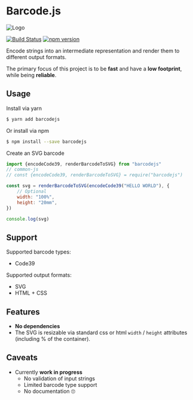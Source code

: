 # Barcode.js
![Logo](https://cdn.rawgit.com/mormahr/barcode.js/35fd6ead/assets/logo.svg)

[![Build Status](https://travis-ci.org/mormahr/barcode.js.svg?branch=master)](https://travis-ci.org/mormahr/barcode.js)
[![npm version](https://badge.fury.io/js/barcodejs.svg)](https://www.npmjs.com/package/barcodejs)

Encode strings into an intermediate representation and render them to different output formats.

The primary focus of this project is to be **fast** and have a **low footprint**, while being **reliable**.

## Usage
Install via yarn
```bash
$ yarn add barcodejs
```

Or install via npm
```bash
$ npm install --save barcodejs
```

Create an SVG barcode
```js
import {encodeCode39, renderBarcodeToSVG} from "barcodejs"
// common-js
// const {encodeCode39, renderBarcodeToSVG} = require("barcodejs")

const svg = renderBarcodeToSVG(encodeCode39("HELLO WORLD"), {
	// Optional
	width: "100%",
	height: "20mm",
})

console.log(svg)
```

## Support
Supported barcode types:
* Code39

Supported output formats:
* SVG
* HTML + CSS

## Features
* **No dependencies**
* The SVG is resizable via standard css or html `width` / `height` attributes (including % of the container).

## Caveats
* Currently **work in progress**
  * No validation of input strings
  * Limited barcode type support
  * No documentation 🙄
